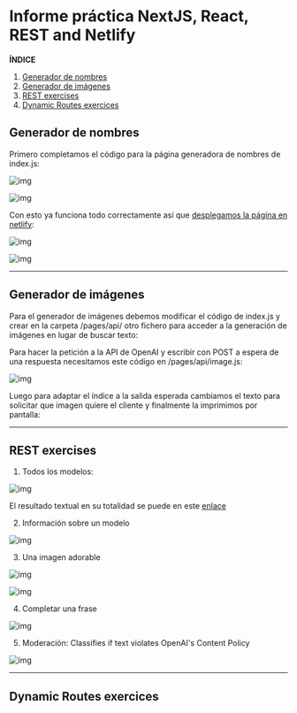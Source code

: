 # Informe práctica NextJS, React, REST and Netlify
  
**ÍNDICE**
1. [Generador de nombres](#id1)
2. [Generador de imágenes](#id2)
3. [REST exercises](#id3)
4. [Dynamic Routes exercices](#id4)
  

## Generador de nombres<a name="id1"></a>

Primero completamos el código para la página generadora de nombres de index.js:

![img](./docs/images/gen_text1.png)

![img](./docs/images/gen_text2.png)

Con esto ya funciona todo correctamente así que [desplegamos la página en netlify](https://inspiring-cocada-308318.netlify.app/):

![img](./docs/images/pag_nombres.png)

![img](./docs/images/pag_nombres2.png)


***
## Generador de imágenes<a name="id2"></a>

Para el generador de imágenes debemos modificar el código de index.js y crear en la carpeta /pages/api/ otro fichero para acceder a la generación de imágenes en lugar de buscar texto:

Para hacer la petición a la API de OpenAI y escribir con POST a espera de una respuesta necesitamos este código en /pages/api/image.js:

![img](./docs/images/imagejs.png)

Luego para adaptar el índice a la salida esperada cambiamos el texto para solicitar que imagen quiere el cliente y finalmente la imprimimos por pantalla:



***
## REST exercises<a name="id3"></a>

1. Todos los modelos:

![img](./docs/images/all_models.png)

El resultado textual en su totalidad se puede en este [enlace](./docs/src/all_models.txt)

2. Información sobre un modelo

![img](./docs/images/one_model.png)

3. Una imagen adorable

![img](./docs/images/cute_img_texto.png)

![img](./docs/images/cute_img.png)

4. Completar una frase

![img](./docs/images/completion.png)

5. Moderación: Classifies if text violates OpenAI's Content Policy

![img](./docs/images/moderation.png)

***
## Dynamic Routes exercices<a name="id4"></a>
